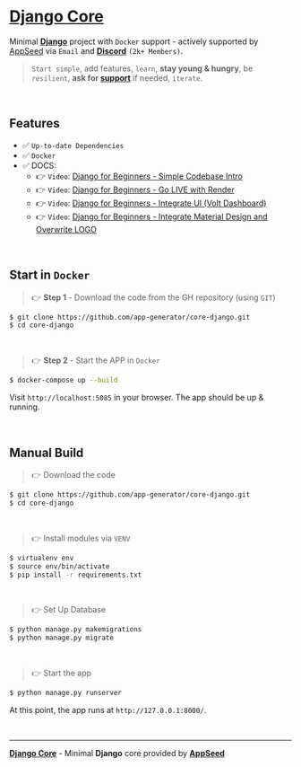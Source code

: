 # [Django Core](https://github.com/app-generator/core-django)

Minimal **[Django](https://www.djangoproject.com/)** project with `Docker` support - actively supported by [AppSeed](https://appseed.us/) via `Email` and **[Discord](https://discord.gg/fZC6hup)** `(2k+ Members)`.

> `Start simple`, add features, `learn`, **stay young & hungry**, be `resilient`, **ask for [support](https://appseed.us/support/)** if needed, `iterate`.

<br /> 

## Features

- ✅ `Up-to-date Dependencies`
- ✅ `Docker`
- ✅ DOCS:
  - 👉 `Video`: [Django for Beginners - Simple Codebase Intro](https://www.youtube.com/watch?v=dVybpJRwbmc)
  - 👉 `Video`: [Django for Beginners - Go LIVE with Render](https://www.youtube.com/watch?v=JyzjVYMuzBQ)
  - 👉 `Video`: [Django for Beginners - Integrate UI (Volt Dashboard)](https://www.youtube.com/watch?v=gqw0Bs67lM4)
  - 👉 `Video`: [Django for Beginners - Integrate Material Design and Overwrite LOGO](https://www.youtube.com/watch?v=D8zaXFtVF2w)

<br />

## Start in `Docker`

> 👉 **Step 1** - Download the code from the GH repository (using `GIT`) 

```bash
$ git clone https://github.com/app-generator/core-django.git
$ cd core-django
```

<br />

> 👉 **Step 2** - Start the APP in `Docker`

```bash
$ docker-compose up --build 
```

Visit `http://localhost:5085` in your browser. The app should be up & running.

<br />

## Manual Build 

> 👉 Download the code  

```bash
$ git clone https://github.com/app-generator/core-django.git
$ cd core-django
```

<br />

> 👉 Install modules via `VENV`  

```bash
$ virtualenv env
$ source env/bin/activate
$ pip install -r requirements.txt
```

<br />

> 👉 Set Up Database

```bash
$ python manage.py makemigrations
$ python manage.py migrate
```

<br />

> 👉 Start the app

```bash
$ python manage.py runserver
```

At this point, the app runs at `http://127.0.0.1:8000/`. 

<br />

---
**[Django Core](https://github.com/app-generator/core-django)** - Minimal **Django** core provided by **[AppSeed](https://appseed.us/)**
